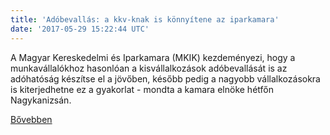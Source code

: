 ```yaml
---
title: 'Adóbevallás: a kkv-knak is könnyítene az iparkamara'
date: '2017-05-29 15:22:44 UTC'
---
```


A Magyar Kereskedelmi és Iparkamara (MKIK) kezdeményezi, hogy a munkavállalókhoz hasonlóan a kisvállalkozások adóbevallását is az adóhatóság készítse el a jövőben, később pedig a nagyobb vállalkozásokra is kiterjedhetne ez a gyakorlat - mondta a kamara elnöke hétfőn Nagykanizsán.


[Bővebben](http://ift.tt/2s76lgk)
